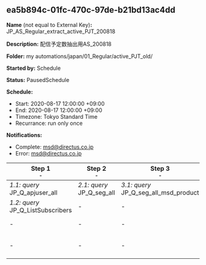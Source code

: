 ## ea5b894c-01fc-470c-97de-b21bd13ac4dd

**Name** (not equal to External Key)**:** JP_AS_Regular_extract_active_PJT_200818

**Description:** 配信予定数抽出用AS_200818

**Folder:** my automations/japan/01_Regular/active_PJT_old/

**Started by:** Schedule

**Status:** PausedSchedule

**Schedule:**

* Start: 2020-08-17 12:00:00 +09:00
* End: 2020-08-17 12:00:00 +09:00
* Timezone: Tokyo Standard Time
* Recurrance: run only once

**Notifications:**

* Complete: msd@directus.co.jp
* Error: msd@directus.co.jp

| Step 1<br>_<small>-</small>_ | Step 2<br>_<small>-</small>_ | Step 3<br>_<small>-</small>_ | Step 4<br>_<small>-</small>_ | Step 5<br>_<small>-</small>_ | Step 6<br>_<small>-</small>_ | Step 7<br>_<small>-</small>_ | Step 8<br>_<small>-</small>_ | Step 9<br>_<small>-</small>_ |
| --- | --- | --- | --- | --- | --- | --- | --- | --- |
| _1.1: query_<br>JP_Q_apjuser_all | _2.1: query_<br>JP_Q_seg_all | _3.1: query_<br>JP_Q_seg_all_msd_product | _4.1: query_<br>JP_Q_msd_product_targets | _5.1: query_<br>JP_Q_msd_product_target_validation | _6.1: query_<br>JP_Q_seg_all_list | _7.1: query_<br>JP_Q_main_speciality_j | _8.1: query_<br>JP_Q_seg_Doctor_Control_A | _9.1: query_<br>JP_Q_seg_Doctor_Control_A_seg1_sendtime_0700 |
| _1.2: query_<br>JP_Q_ListSubscribers | - | - | - | - | - | - | _8.2: query_<br>JP_Q_seg_Doctor_Control_B | _9.2: query_<br>JP_Q_seg_Doctor_Control_A_seg2_sendtime_1200 |
| - | - | - | - | - | - | - | _8.3: query_<br>JP_Q_seg_Doctor_Nonactive | _9.3: query_<br>JP_Q_seg_Doctor_Control_A_seg3_sendtime_1800 |
| - | - | - | - | - | - | - | _8.4: query_<br>JP_Q_seg_Pharmacist_active _PJT | _9.4: query_<br>JP_Q_seg_Doctor_Control_A_seg4_sendtime_1600 |
